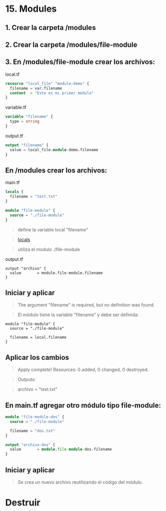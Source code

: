 # 15. Modules <!-- omit in TOC -->

## 1. Crear la carpeta /modules

## 2. Crear la carpeta /modules/file-module

## 3. En /modules/file-module crear los archivos:

local.tf
```tf
resource "local_file" "module-demo" {
  filename = var.filename
  content  = "Este es mi primer módulo"
}
```

variable.tf
```tf
variable "filename" {
  type = string
}
```

output.tf
```tf
output "filename" {
  value = local_file.module-demo.filename
}
```

## En /modules crear los archivos:

main.tf
```tf
locals {
  filename = "test.txt"
}

module "file-module" {
  source = "./file-module"
}
```
> define la variable local "filename"

> [locals](https://learn.hashicorp.com/tutorials/terraform/locals)

> utiliza el modulo ./file-module

output.tf
```vim
output "archivo" {
  value       = module.file-module.filename
}
```

## Iniciar y aplicar

> The argument "filename" is required, but no definition was found.

> El módulo tiene la variable "filename" y debe ser definida:

```vim
module "file-module" {
  source = "./file-module"

  filename = local.filename
}
```

## Aplicar los cambios

> Apply complete! Resources: 0 added, 0 changed, 0 destroyed.

> Outputs:

> archivo = "test.txt"

## En main.tf agregar otro módulo tipo file-module:
```tf
module "file-module-dos" {
  source = "./file-module"

  filename = "dos.txt"
}

output "archivo-dos" {
  value       = module.file-module-dos.filename
}
```

## Iniciar y aplicar

> Se crea un nuevo archivo reutilizando el código del módulo.


# Destruir

